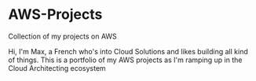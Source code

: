# AWS-Projects
Collection of my projects on AWS

Hi, I'm Max, a French who's into Cloud Solutions and likes building all kind of things.
This is a portfolio of my AWS projects as I'm ramping up in the Cloud Architecting ecosystem
